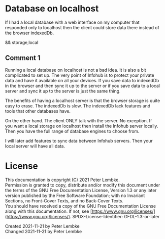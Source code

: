 # Database on localhost

If I had a local database with a web interface on my computer that responded only to localhost then the client could store data there instead of the browser indexedDb.

&& storage,local

## Comment 1
Running a local database on localhost is not a bad idea. It is also a bit complicated to set up.
The very point of Infohub is to protect your private data and have it available on all your devices.
If you save data to indexedDb in the browser and then sync it up to the server or if you save data to a local server and sync it up to the server is just the same thing.

The benefits of having a localhost server is that the browser storage is quite easy to erase. The indexedDb is slow.
The indexedDb lack features and tools that other databases have.

On the other hand. The client ONLY talk with the server. No exception.
If you want a local storage on localhost then install the Infohub server locally. Then you have the full range of database engines to choose from.

I will later add features to sync data between Infohub servers. Then your local server will have all data.

# License
This documentation is copyright (C) 2021 Peter Lembke.  
Permission is granted to copy, distribute and/or modify this document under the terms of the GNU Free Documentation License, Version 1.3 or any later version published by the Free Software Foundation; with no Invariant Sections, no Front-Cover Texts, and no Back-Cover Texts.  
You should have received a copy of the GNU Free Documentation License along with this documentation. If not, see [https://www.gnu.org/licenses/](https://www.gnu.org/licenses/).  SPDX-License-Identifier: GFDL-1.3-or-later

Created 2021-11-21 by Peter Lembke  
Changed 2021-11-21 by Peter Lembke  
